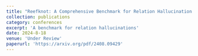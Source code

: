 ```yaml
---
title: "Reefknot: A Comprehensive Benchmark for Relation Hallucination Evaluation, Analysis and Mitigation in Multimodal Large Language Models"
collection: publications
category: conferences
excerpt: 'A benchmark for relation hallucinations'
date: 2024-8-18
venue: 'Under Review'
paperurl: 'https://arxiv.org/pdf/2408.09429'
---
```

